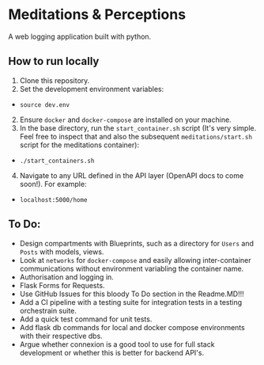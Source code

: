 # Meditations & Perceptions
A web logging application built with python.

## How to run locally
1. Clone this repository.
2. Set the development environment variables:
 - `source dev.env`
2. Ensure `docker` and `docker-compose` are installed on your machine.
3. In the base directory, run the `start_container.sh` script (It's very simple. Feel free to inspect that and also the subsequent `meditations/start.sh` script for the meditations container):
 - `./start_containers.sh`
4. Navigate to any URL defined in the API layer (OpenAPI docs to come soon!). For example:
 - `localhost:5000/home`

## To Do:
 - Design compartments with Blueprints, such as a directory for `Users` and `Posts` with models, views.
 - Look at `networks` for `docker-compose` and easily allowing inter-container communications without environment variabling the container name.
 - Authorisation and logging in.
 - Flask Forms for Requests.
 - Use GitHub Issues for this bloody To Do section in the Readme.MD!!!
 - Add a CI pipeline with a testing suite for integration tests in a testing orchestrain suite.
 - Add a quick test command for unit tests.
 - Add flask db commands for local and docker compose environments with their respective dbs.
 - Argue whether connexion is a good tool to use for full stack development or whether this is better for backend API's.
